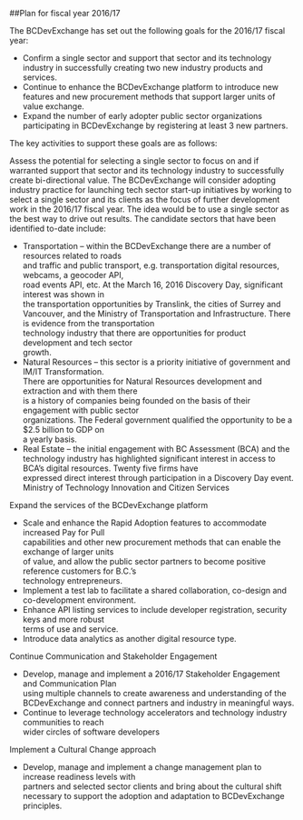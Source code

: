 ##Plan	for	fiscal	year	2016/17

The	BCDevExchange	has	set	out	the	following	goals	for	the	2016/17	fiscal	year:
- Confirm a	single	sector	and	support	that sector	and	its	technology	industry	in	successfully	creating two new	industry	products	and	services.
- Continue	to	enhance	the	BCDevExchange	platform	to	introduce	new	features	and	new	procurement	
methods	that	support	larger	units	of	value	exchange.
- Expand	the	number	of	early	adopter	public	sector	organizations	participating	in	BCDevExchange	by registering	at	least	3	new	partners.

The	key	activities	to	support	these	goals	are	as	follows:

Assess	the	potential	for	selecting a	single	sector	to	focus	on	and	if	warranted support	that sector	and its	technology	industry	to	successfully	create bi-directional	value. The	BCDevExchange	will	consider	adopting	industry	practice	for	launching	tech	sector	start-up	initiatives by	working	to	select	a	single	sector	and	its	clients	as the	focus	of	further	development	work in	the 2016/17	fiscal	year.	The	idea	would	be	to	use	a	single	sector	as	the	best	way	to	drive	out	results. The candidate	sectors	that have	been	identified	to-date	include:
- Transportation – within	the	BCDevExchange	there	are	a	number	of	resources	related	to	roads	
and	traffic	and	public	transport, e.g.	transportation	digital	resources,	webcams,	a	geocoder	API,	
road	events	API,	etc.			At	the	March	16,	2016 Discovery	Day,	significant	interest	was	shown	in	
the	transportation	opportunities	by	Translink, the	cities	of	Surrey	and	Vancouver,	and	the	
Ministry	of	Transportation	and	Infrastructure.		There	is	evidence	from	the	transportation	
technology	industry	that	there	are	opportunities for	product	development	and	tech	sector	
growth.
- Natural	Resources – this sector	is	a	priority	initiative	of	government	and	IM/IT	Transformation.		
There	are	opportunities for	Natural	Resources	development	and	extraction	and	with	them	there	
is	a	history	of	companies	being	founded	on	the	basis	of	their	engagement	with	public	sector	
organizations.		The	Federal government qualified	the	opportunity to	be a $2.5	billion to	GDP	on	
a	yearly	basis.
- Real	Estate – the	initial	engagement	with	BC	Assessment	(BCA)	and	the	technology	industry	has	
highlighted	significant	interest	in	access	to	BCA’s	digital	resources.		Twenty	five	firms	have	
expressed	direct	interest	through	participation	in	a	Discovery	Day	event.			
Ministry	of	Technology	Innovation	and	Citizen	Services

Expand	the	services	of the	BCDevExchange	platform	
- Scale	and	enhance	the	Rapid	Adoption	features	to	accommodate	increased	Pay	for	Pull	
capabilities	and	other	new	procurement	methods	that	can	enable	the	exchange	of	larger	units	
of	value,	and	allow	the	public	sector	partners	to	become	positive	reference	customers	for	B.C.’s	
technology	entrepreneurs.	
- Implement	a	test	lab	to	facilitate	a	shared	collaboration,	co-design	and	co-development
environment.
- Enhance	API	listing	services	to	include	developer	registration,	security	keys	and	more	robust	
terms	of	use	and	service.	
- Introduce	data	analytics	as	another	digital	resource	type.

Continue Communication	and	Stakeholder	Engagement
- Develop,	manage	and	implement	a	2016/17	Stakeholder	Engagement	and	Communication	Plan	
using	multiple	channels	to	create	awareness	and	understanding	of	the	BCDevExchange	and	
connect	partners	and	industry	in	meaningful	ways.
- Continue	to	leverage	technology	accelerators	and	technology	industry	communities	to	reach	
wider	circles	of	software	developers

Implement	a	Cultural	Change	approach	
- Develop,	manage	and	implement	a	change	management	plan	to	increase	readiness	levels	with	
partners	and	selected	sector	clients	and	bring	about	the	cultural	shift	necessary	to	support	the	
adoption	and	adaptation	to	BCDevExchange	principles.		
